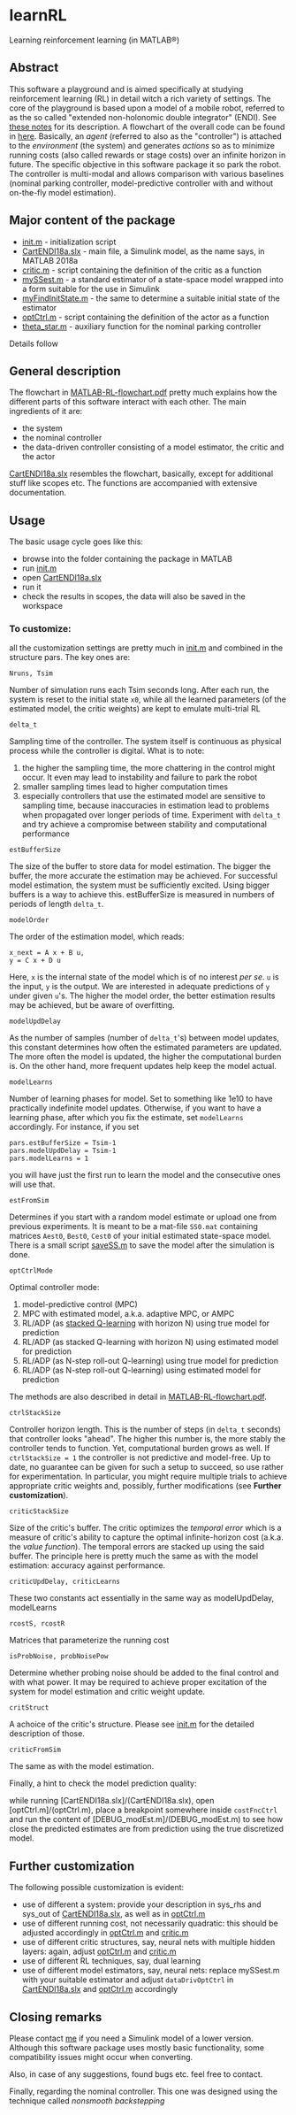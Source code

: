 # learnRL
Learning reinforcement learning (in MATLAB®)

## Abstract

This software a playground and is aimed specifically at studying reinforcement learning (RL) in detail witch a rich variety of settings.
The core of the playground is based upon a model of a mobile robot, referred to as the so called "extended non-holonomic double integrator" (ENDI).
See [these notes](ENDI-notes.pdf) for its description.
A flowchart of the overall code can be found in [here](MATLAB-RL-flowchart.pdf).
Basically, an *agent* (referred to also as the "controller") is attached to the *environment* (the system) and generates *actions* so as to minimize running costs (also called rewards or stage costs) over an infinite horizon in future.
The specific objective in this software package it so park the robot.
The controller is multi-modal and allows comparison with various baselines (nominal parking controller, model-predictive controller with and without on-the-fly model estimation).

## Major content of the package

* [init.m](init.m) - initialization script
* [CartENDI18a.slx](CartENDI18a.slx) - main file, a Simulink model, as the name says, in MATLAB 2018a
* [critic.m](critic.m) - script containing the definition of the critic as a function
* [mySSest.m](mySSest.m) - a standard estimator of a state-space model wrapped into a form suitable for the use in Simulink
* [myFindInitState.m](myFindInitState.m) - the same to determine a suitable initial state of the estimator
* [optCtrl.m](optCtrl.m) - script containing the definition of the actor as a function
* [theta_star.m](theta_star.m) - auxiliary function for the nominal parking controller

Details follow

## General description

The flowchart in [MATLAB-RL-flowchart.pdf](MATLAB-RL-flowchart.pdf) pretty much explains how the different parts of this software interact with each other.
The main ingredients of it are:

* the system
* the nominal controller
* the data-driven controller consisting of a model estimator, the critic and the actor

[CartENDI18a.slx](CartENDI18a.slx) resembles the flowchart, basically, except for additional stuff like scopes etc.
The functions are accompanied with extensive documentation.

## Usage

The basic usage cycle goes like this:

* browse into the folder containing the package in MATLAB
* run [init.m](init.m)
* open [CartENDI18a.slx](CartENDI18a.slx)
* run it
* check the results in scopes, the data will also be saved in the workspace

### To customize:

all the customization settings are pretty much in [init.m](init.m) and combined in the structure pars.
The key ones are:

`Nruns, Tsim`

Number of simulation runs each Tsim seconds long.
After each run, the system is reset to the initial state `x0`, while all the learned parameters (of the estimated model, the critic weights) are kept to emulate multi-trial RL

`delta_t`

Sampling time of the controller.
The system itself is continuous as physical process while the controller is digital.
What is to note:
1. the higher the sampling time, the more chattering in the control might occur.
It even may lead to instability and failure to park the robot
1. smaller sampling times lead to higher computation times
1. especially controllers that use the estimated model are sensitive to sampling time, because inaccuracies in estimation lead to problems when propagated over longer periods of time.
Experiment with `delta_t` and try achieve a compromise between stability and computational performance

`estBufferSize`

The size of the buffer to store data for model estimation.
The bigger the buffer, the more accurate the estimation may be achieved.
For successful model estimation, the system must be sufficiently excited.
Using bigger buffers is a way to achieve this.
estBufferSize is measured in numbers of periods of length `delta_t`.

`modelOrder`

The order of the estimation model, which reads:

    x_next = A x + B u,
    y = C x + D u

Here, `x` is the internal state of the model which is of no interest *per se*.
`u` is the input, `y` is the output.
We are interested in adequate predictions of `y` under given `u`'s.
The higher the model order, the better estimation results may be achieved, but be aware of overfitting.

`modelUpdDelay`

As the number of samples (number of `delta_t`'s) between model updates, this constant determines how often the estimated parameters are updated.
The more often the model is updated, the higher the computational burden is.
On the other hand, more frequent updates help keep the model actual.

`modelLearns`

Number of learning phases for model.
Set to something like 1e10 to have practically indefinite model updates.
Otherwise, if you want to have a learning phase, after which you fix the estimate, set `modelLearns` accordingly.
For instance, if you set

    pars.estBufferSize = Tsim-1
    pars.modelUpdDelay = Tsim-1
    pars.modelLearns = 1

you will have just the first run to learn the model and the consecutive ones will use that.

`estFromSim`

Determines if you start with a random model estimate or upload one from previous experiments.
It is meant to be a mat-file `SS0.mat` containing matrices `Aest0`, `Best0`, `Cest0` of your initial estimated state-space model.
There is a small script [saveSS.m](saveSS.m) to save the model after the simulation is done.

`optCtrlMode`

Optimal controller mode:

1. model-predictive control (MPC)
1. MPC with estimated model, a.k.a. adaptive MPC, or AMPC
1. RL/ADP (as [stacked Q-learning](https://doi.org/10.1016/j.ifacol.2017.08.803) with horizon N) using true model for prediction
1. RL/ADP (as stacked Q-learning with horizon N) using estimated model for prediction 
1. RL/ADP (as N-step roll-out Q-learning) using true model for prediction
1. RL/ADP (as N-step roll-out Q-learning) using estimated model for prediction 

The methods are also described in detail in [MATLAB-RL-flowchart.pdf](MATLAB-RL-flowchart.pdf).

`ctrlStackSize`

Controller horizon length.
This is the number of steps (in `delta_t` seconds) that controller looks "ahead".
The higher this number is, the more stably the controller tends to function.
Yet, computational burden grows as well.
If `ctrlStackSize = 1` the controller is not predictive and model-free.
Up to date, no guarantee can be given for such a setup to succeed, so use rather for experimentation.
In particular, you might require multiple trials to achieve appropriate critic weights and, possibly, further modifications (see **Further customization**).

`criticStackSize`

Size of the critic's buffer.
The critic optimizes the *temporal error* which is a measure of critic's ability to capture the optimal infinite-horizon cost (a.k.a. the *value function*).
The temporal errors are stacked up using the said buffer.
The principle here is pretty much the same as with the model estimation: accuracy against performance.

`criticUpdDelay, criticLearns`

These two constants act essentially in the same way as modelUpdDelay, modelLearns

`rcostS, rcostR`

Matrices that parameterize the running cost

`isProbNoise, probNoisePow`

Determine whether probing noise should be added to the final control and with what power.
It may be required to achieve proper excitation of the system for model estimation and critic weight update.

`critStruct`

A achoice of the critic's structure.
Please see [init.m](init.m) for the detailed description of those.

`criticFromSim`

The same as with the model estimation.

Finally, a hint to check the model prediction quality:

while running [CartENDI18a.slx]/(CartENDI18a.slx), open [optCtrl.m]/(optCtrl.m), place a breakpoint somewhere inside `costFncCtrl` and run the content of [DEBUG_modEst.m]/(DEBUG_modEst.m) to see how close the predicted estimates are from prediction using the true discretized model. 

## Further customization

The following possible customization is evident:

* use of different a system: provide your description in sys_rhs and sys_out of [CartENDI18a.slx](CartENDI18a.slx), as well as in [optCtrl.m](optCtrl.m)
* use of different running cost, not necessarily quadratic: this should be adjusted accordingly in [optCtrl.m](optCtrl.m) and [critic.m](critic.m)
* use of different critic structures, say, neural nets with multiple hidden layers: again, adjust [optCtrl.m](optCtrl.m) and [critic.m](critic.m)
* use of different RL techniques, say, dual learning
* use of different model estimators, say, neural nets: replace mySSest.m with your suitable estimator and adjust `dataDrivOptCtrl` in [CartENDI18a.slx](CartENDI18a.slx) and [optCtrl.m](optCtrl.m) accordingly

## Closing remarks

Please contact [me](mailto:p.osinenko@skoltech.ru) if you need a Simulink model of a lower version.
Although this software package uses mostly basic functionality, some compatibility issues might occur when converting. 

Also, in case of any suggestions, found bugs etc. feel free to contact.

Finally, regarding the nominal controller.
This one was designed using the technique called *nonsmooth backstepping*



